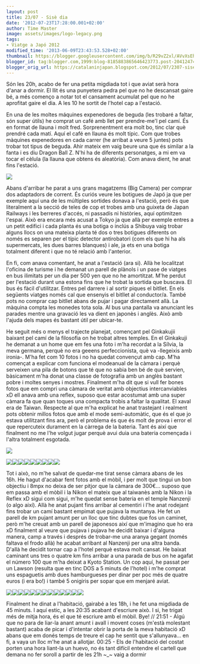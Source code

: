 ```yaml
---
layout: post
title: 23/07 - Sisè dia
date: '2012-07-23T17:28:00.001+02:00'
author: Time Master
image: assets/images/logo-legacy.png
tags:
- Viatge a Japó 2012
modified_time: '2013-06-09T23:43:53.528+02:00'
thumbnail: https://blogger.googleusercontent.com/img/b/R29vZ2xl/AVvXsEhuwWnmHpYP5v4uJ6kNNeVUi-GnuQUYl22RUP1x0C1irsIw3BxQTjS0u1IdtnfwGcJKQw19wAvWpKYTCjcif5Hpf3dblb54Q085r1NJkhufhlCadc72g0VWtKHl6unSYF809HlleXRox-U/s72-c/DSCN1504.JPG
blogger_id: tag:blogger.com,1999:blog-8185883865646423773.post-2041247415330498995
blogger_orig_url: https://catalaninjapan.blogspot.com/2012/07/2307-sise-dia.html
---
```


Són les 20h, acabo de fer una petita migdiada tot i que aviat serà hora d'anar a dormir. El llit és una punyetera pedra pel que no he descansat gaire bé, a més començo a notar tot el cansament acumulat pel que no he aprofitat gaire el dia. A les 10 he sortit de l'hotel cap a l'estació.
  

  

 En una de les moltes máquines expenedores de beguda (les trobaré a faltar, són super útils) he comprat un café amb llet per prendre-me'l pel camí. És en format de llauna i molt fred. Sorprenentment era molt bo, tinc clar què prendré cada matí. Aquí el café en llauna és molt típic. Com que trobes màquines expenedores en cada carrer (he arribat a veure 5 juntes) pots trobar tot tipus de beguda. Ahir mateix em vaig beure una que és similar a la fanta i es diu Dragon Ball Z. N'hi ha de diferents personatges, a mi em va tocar el cèlula (la llauna que obtens és aleatòria). Com anava dient, he anat fins l'estació. 
  

  

[![](https://blogger.googleusercontent.com/img/b/R29vZ2xl/AVvXsEhuwWnmHpYP5v4uJ6kNNeVUi-GnuQUYl22RUP1x0C1irsIw3BxQTjS0u1IdtnfwGcJKQw19wAvWpKYTCjcif5Hpf3dblb54Q085r1NJkhufhlCadc72g0VWtKHl6unSYF809HlleXRox-U/s320/DSCN1504.JPG)](https://blogger.googleusercontent.com/img/b/R29vZ2xl/AVvXsEhuwWnmHpYP5v4uJ6kNNeVUi-GnuQUYl22RUP1x0C1irsIw3BxQTjS0u1IdtnfwGcJKQw19wAvWpKYTCjcif5Hpf3dblb54Q085r1NJkhufhlCadc72g0VWtKHl6unSYF809HlleXRox-U/s1600/DSCN1504.JPG)
  

  

Abans d'arribar he parat a uns grans magatzems (Big Camera) per comprar dos adaptadors de corrent. És curiós veure les botigues de Japó ja que per exemple aquí una de les múltiples sortides donava a l'estació, però és que literalment a la secció de teles de cop et trobes amb una guixeta de Japan Railways i les berreres d'accés, ni passadís ni històries, aquí optimitzen l'espai. Això era encara més acusat a Tokyo ja que allà per exemple entres a un petit edifici i cada planta és una botiga o inclús a Shibuya vaig trobar alguns llocs on una mateixa planta té dos o tres botigues diferents on només es separen per el típic detector antirobatori (com els que hi ha als supermercats, les dues barres blanques) i ale, ja ets en una botiga totalment diferent i que no té relació amb l'anterior. 
  

  

En fi, com anava comentant, he anat a l'estació (ara si). Allà he localitzat l'oficina de turisme i he demanat un parell de plànols i un pase de viatges en bus ilimitats per un dia per 500 yen que no he amortitzat. M'he perdut per l'estació durant una estona fins que he trobat la sortida que buscava. El bus és fàcil d'utilitzar. Entres pel darrere i al sortir piques el bitllet. En els següents viatges només cal que ensenyis el bitllet al conductor/a. També pots no comprar cap bitllet abans de pujar i pagar directament allà. La màquina compta les monedes tota sola. Al bus una pantalla va anunciant les parades mentre una gravació les va dient en japonès i anglès. Això amb l'ajuda dels mapes és bastant útil per ubicar-te.
  

  

He seguit més o menys el trajecte planejat, començant pel Ginkakujii baixant pel camí de la filosofia on he trobat altres temples. En el Ginkakuji he demanat a un home que em fes una foto i m'ha recordat a la Sílvia, la meva germana, perquè no era geeens perfeccionista, què va -llegeixis amb ironia-. M'ha fet com 10 fotos i no ha quedat convençut amb cap. M'ha començat a explicar com funciona el modeanual de la càmara i perquè serveixen una pila de botons que té que no sabia ben bé de què servien, bàsicament m'ha donat una classe de fotografia amb un anglès bastant pobre i moltes senyes i mostres. Finalment m'ha dit que si vull fer bones fotos que em compri una càmara de veritat amb objectius intercanviables xD ell anava amb una reflex, suposo que estar acostumat amb una super càmara fa que quan toques una compacta trobis a faltar la qualitat. El xaval era de Taiwan. Respecte al que m'ha explicat he anat trastejant i realment pots obtenir millos fotos que amb el mode semi-automàtic, que és el que jo estava utilitzant fins ara, però el problema és que és molt de prova i error el que repercuteix durament en la càrrega de la bateria. Tant és així que finalment no me l'he volgut jugar perquè avui duia una bateria començada i l'altra totalment esgotada.
  

  

[![](https://blogger.googleusercontent.com/img/b/R29vZ2xl/AVvXsEgbthqFG6Enp2wVCl3fKfnY5qpg8RzvFB0R0HgzDE4DLY67ReJbwKQerarCB17tI1mO5S8v4p0ZwYweVkPHb5wtyF3iYsX6ankDlKXXJL-u5jSpe1Vx1838QCMNOk0O7X_U376QiR2LhaI/s320/DSCN1508.JPG)](https://blogger.googleusercontent.com/img/b/R29vZ2xl/AVvXsEgbthqFG6Enp2wVCl3fKfnY5qpg8RzvFB0R0HgzDE4DLY67ReJbwKQerarCB17tI1mO5S8v4p0ZwYweVkPHb5wtyF3iYsX6ankDlKXXJL-u5jSpe1Vx1838QCMNOk0O7X_U376QiR2LhaI/s1600/DSCN1508.JPG)
  

[![](https://blogger.googleusercontent.com/img/b/R29vZ2xl/AVvXsEif8ngqJlXfRt3fF_xCMxv9GRWcDcab7rdj4AXj3A3zngWR0jkuhRCrgUWxOQbK6EY39A3gda7pqmk6FR1QEtBp_5gqJ4GbcY-sZqm70M4GiHvdvDIp1NdQNJdrkNMBDrASwxOs6_V8XXA/s320/DSCN1516.JPG)](https://blogger.googleusercontent.com/img/b/R29vZ2xl/AVvXsEif8ngqJlXfRt3fF_xCMxv9GRWcDcab7rdj4AXj3A3zngWR0jkuhRCrgUWxOQbK6EY39A3gda7pqmk6FR1QEtBp_5gqJ4GbcY-sZqm70M4GiHvdvDIp1NdQNJdrkNMBDrASwxOs6_V8XXA/s1600/DSCN1516.JPG)[![](https://blogger.googleusercontent.com/img/b/R29vZ2xl/AVvXsEit9HwAi7k2ibvKhaBfiQI4zoIshxZsGNiOyq6vgDPag6_AK9v7WLIVIvjRDGb1QWsvgFM2fzbIDpOBflFL9TEa2fNHQvOSlTp_opODMlQxMf95yplmJ6wek3d4RUtPjle9VWfqOdjOcnA/s320/DSCN1521.JPG)](https://blogger.googleusercontent.com/img/b/R29vZ2xl/AVvXsEit9HwAi7k2ibvKhaBfiQI4zoIshxZsGNiOyq6vgDPag6_AK9v7WLIVIvjRDGb1QWsvgFM2fzbIDpOBflFL9TEa2fNHQvOSlTp_opODMlQxMf95yplmJ6wek3d4RUtPjle9VWfqOdjOcnA/s1600/DSCN1521.JPG)[![](https://blogger.googleusercontent.com/img/b/R29vZ2xl/AVvXsEjBr1wSbFhCjsS0eZmLC_bP4Bp1fG4dp3mCCrsRvkesAuIMQ9X-yfLn_lnhApvut9uSVVTCJPO3z2Mu-xesZfEFbJ0SYrqqDDaJPfXq-3wS36jB1kJnU3K8YJZ_w1zLCci1MQoNoXCo9xo/s320/DSCN1525.JPG)](https://blogger.googleusercontent.com/img/b/R29vZ2xl/AVvXsEjBr1wSbFhCjsS0eZmLC_bP4Bp1fG4dp3mCCrsRvkesAuIMQ9X-yfLn_lnhApvut9uSVVTCJPO3z2Mu-xesZfEFbJ0SYrqqDDaJPfXq-3wS36jB1kJnU3K8YJZ_w1zLCci1MQoNoXCo9xo/s1600/DSCN1525.JPG)[![](https://blogger.googleusercontent.com/img/b/R29vZ2xl/AVvXsEgNOXZc5Bm7bpsv57ziNK6plt03fjEsBGYwYZN-vUnsk2VGdhsKyaV-6n4udjxSo8NOT9qweeHcN5GzIa4sca_NQyUcB9BTFmijw3omTWW0PlITK6mpFwOAO3-HznxSJa9ePRby9VnMDPA/s320/DSCN1535.JPG)](https://blogger.googleusercontent.com/img/b/R29vZ2xl/AVvXsEgNOXZc5Bm7bpsv57ziNK6plt03fjEsBGYwYZN-vUnsk2VGdhsKyaV-6n4udjxSo8NOT9qweeHcN5GzIa4sca_NQyUcB9BTFmijw3omTWW0PlITK6mpFwOAO3-HznxSJa9ePRby9VnMDPA/s1600/DSCN1535.JPG)[![](https://blogger.googleusercontent.com/img/b/R29vZ2xl/AVvXsEhNlm7_gFTtnBcWpC-46zH779bHVSmD18cwzbaQGfSlDi9md7tFZJ1lPbueY6Vrdyds6Vc3zG2w1u460r2hXDn_zgE9aMuKtQSITAhd25f6Ss9t5x7Ri69HFioyWELXa7GCSHH9hLzKBBQ/s320/DSCN1539.JPG)](https://blogger.googleusercontent.com/img/b/R29vZ2xl/AVvXsEhNlm7_gFTtnBcWpC-46zH779bHVSmD18cwzbaQGfSlDi9md7tFZJ1lPbueY6Vrdyds6Vc3zG2w1u460r2hXDn_zgE9aMuKtQSITAhd25f6Ss9t5x7Ri69HFioyWELXa7GCSHH9hLzKBBQ/s1600/DSCN1539.JPG)[![](https://blogger.googleusercontent.com/img/b/R29vZ2xl/AVvXsEgc7k2Xd1QKN2whxQ4Gbg4v1_5urhDTtq9YXJ7Iof7ZkJz7jXMyEMt7489dvdbG62621J9zhDl9sw1l6eSRoQBurLijll8O4hXHyHi-xQprHzWMLGBsA-pYFMI-k71ojFTekFd1XbOhEB0/s320/DSCN1540.JPG)](https://blogger.googleusercontent.com/img/b/R29vZ2xl/AVvXsEgc7k2Xd1QKN2whxQ4Gbg4v1_5urhDTtq9YXJ7Iof7ZkJz7jXMyEMt7489dvdbG62621J9zhDl9sw1l6eSRoQBurLijll8O4hXHyHi-xQprHzWMLGBsA-pYFMI-k71ojFTekFd1XbOhEB0/s1600/DSCN1540.JPG)[![](https://blogger.googleusercontent.com/img/b/R29vZ2xl/AVvXsEjyqiQSIXuMRsRB_9azLNb8ifaRybzbVIqSsptE-212ZlgNvY2HVBm0VR_dwRBZrb0niTugsFajUggsZ6xv7HkHAvE0ZBJrCQpfvrMlkL5ROTSkzrV6kOisO9dEbYohec8wkXnG93_npwY/s320/DSCN1544.JPG)](https://blogger.googleusercontent.com/img/b/R29vZ2xl/AVvXsEjyqiQSIXuMRsRB_9azLNb8ifaRybzbVIqSsptE-212ZlgNvY2HVBm0VR_dwRBZrb0niTugsFajUggsZ6xv7HkHAvE0ZBJrCQpfvrMlkL5ROTSkzrV6kOisO9dEbYohec8wkXnG93_npwY/s1600/DSCN1544.JPG)[![](https://blogger.googleusercontent.com/img/b/R29vZ2xl/AVvXsEi63y0Mkpyy2HmxJFnLqfLWS6g4n3p-95QugZWkArC-LwB7x8rdTro7KQQn6oAwvNYZUVkqS5wk8r1WWAnTSV8Em3wV4sLBN5pc61-bmV7ZhNTAiXqu6PH4Eh-cAnYcVwXTfO8wTr9qwpU/s320/DSCN1547.JPG)](https://blogger.googleusercontent.com/img/b/R29vZ2xl/AVvXsEi63y0Mkpyy2HmxJFnLqfLWS6g4n3p-95QugZWkArC-LwB7x8rdTro7KQQn6oAwvNYZUVkqS5wk8r1WWAnTSV8Em3wV4sLBN5pc61-bmV7ZhNTAiXqu6PH4Eh-cAnYcVwXTfO8wTr9qwpU/s1600/DSCN1547.JPG)[![](https://blogger.googleusercontent.com/img/b/R29vZ2xl/AVvXsEjxMcuAHOKnCGJvKmRi01FHLbze4f1Sp-ac1uKOYz5j7MM5l2nIpFsWNA2UetqmDzVLEhN10BXO7R-e_5WAzhntrwROQ6d05TLaIqsqx-FQfhOrUcj-C6XK0z6V_Pm1EMR6DdAJypNt2qo/s320/DSCN1548.JPG)](https://blogger.googleusercontent.com/img/b/R29vZ2xl/AVvXsEjxMcuAHOKnCGJvKmRi01FHLbze4f1Sp-ac1uKOYz5j7MM5l2nIpFsWNA2UetqmDzVLEhN10BXO7R-e_5WAzhntrwROQ6d05TLaIqsqx-FQfhOrUcj-C6XK0z6V_Pm1EMR6DdAJypNt2qo/s1600/DSCN1548.JPG)
  

  

Tot i això, no m'he salvat de quedar-me tirat sense càmara abans de les 16h. He hagut d'acabar fent fotos amb el mòbil, i per molt que tingui un bon objectiu i 8mpx no deixa de ser pitjor que la càmara de 300€… suposo que em passa amb el mòbil i la Nikon el mateix que al taiwanès amb la Nikon i la Reflex xD sigui com sigui, m'he quedat sense bateria en el temple Nanzenji (o algo així). Allà he anat pujant fins arribar al cementiri i l'he anat rodejant fins trobar un camí bastant empimat que pujava la muntanya. He fet un parell de km pujant amunt per un lloc que tinc dubtes que fos un caminet, però m'he creuat amb un parell de japonesos així que m'imagino que ho era xD finalment al veure que pujava i pujava he decidit baixar i d'alguna manera, camp a través i després de trobar-me una aranya gegant (només faltava el frodo allà) he acabat arribant al Nanzenji per una altra banda. D'allà he decidit tornar cap a l'hotel perquè estava molt cansat. He baixat caminant uns tres o quatre km fins arribar a una parada de bus on he agafat el número 100 que m'ha deixat a Kyoto Station. Un cop aquí, he passat per un Lawson (resulta que en tinc DOS a 5 minuts de l'hotel) i m'he comprat uns espaguetis amb dues hamburgueses per dinar per poc més de quatre euros (i era bo!) i també 5 onigiris per sopar que em menjaré aviat. 
  

  

[![](https://blogger.googleusercontent.com/img/b/R29vZ2xl/AVvXsEjdCmZ3iYQc_ctss3MtIFFLdTuyXVnd-6IofGAFJUw6sDRVYToTddYr28E9JgdQifzfhVNPtTu8mMgcJgR35BaL703j8k8vezknfxuo6H-qy4IJBJ2QMM3qnga0U49zCV-qBG8-MeJimFo/s320/DSCN1628.JPG)](https://blogger.googleusercontent.com/img/b/R29vZ2xl/AVvXsEjdCmZ3iYQc_ctss3MtIFFLdTuyXVnd-6IofGAFJUw6sDRVYToTddYr28E9JgdQifzfhVNPtTu8mMgcJgR35BaL703j8k8vezknfxuo6H-qy4IJBJ2QMM3qnga0U49zCV-qBG8-MeJimFo/s1600/DSCN1628.JPG)[![](https://blogger.googleusercontent.com/img/b/R29vZ2xl/AVvXsEhVZQ5uT0unwHoeFmTNTNdxkoIklxMyCI_iSM3gvWt4h5kZr6VKPy6iB69TsqOc8OSugEDKzfz8Hm3UpYNGC8MHMfI_6GAubrXCdkaMPwoCV53Jzdpe1I5wHLjhhP_NvjvseuAfXzv6Fv0/s320/DSCN1640.JPG)](https://blogger.googleusercontent.com/img/b/R29vZ2xl/AVvXsEhVZQ5uT0unwHoeFmTNTNdxkoIklxMyCI_iSM3gvWt4h5kZr6VKPy6iB69TsqOc8OSugEDKzfz8Hm3UpYNGC8MHMfI_6GAubrXCdkaMPwoCV53Jzdpe1I5wHLjhhP_NvjvseuAfXzv6Fv0/s1600/DSCN1640.JPG)[![](https://blogger.googleusercontent.com/img/b/R29vZ2xl/AVvXsEhfwviQic1BUepX4IeGBnBKrHSU7tP-mOIG4g9AdgPtiIZrxH37K_gE8-Bld0Av80uz_0xWVJHwOmtIvfvqjwhZwNMWaEB6XoOcQ_mI7mc3Art-jNTDSO1eHDfEyrreyBUrtL7f_5irpI4/s320/DSCN1650.JPG)](https://blogger.googleusercontent.com/img/b/R29vZ2xl/AVvXsEhfwviQic1BUepX4IeGBnBKrHSU7tP-mOIG4g9AdgPtiIZrxH37K_gE8-Bld0Av80uz_0xWVJHwOmtIvfvqjwhZwNMWaEB6XoOcQ_mI7mc3Art-jNTDSO1eHDfEyrreyBUrtL7f_5irpI4/s1600/DSCN1650.JPG)[![](https://blogger.googleusercontent.com/img/b/R29vZ2xl/AVvXsEif1K_5cO-u_MqLzxgSII60uxxsFMxP0VEJ7GeQAuKTKDO-UaMTSGbz9n6HkAc7scCX8x_omajHvml872ObtjQvqKSNYITyRU7D2nl_R92LN4FgXomqnsx6rDKcEVxZkcBC62gkUdaBhQg/s320/DSCN1662.JPG)](https://blogger.googleusercontent.com/img/b/R29vZ2xl/AVvXsEif1K_5cO-u_MqLzxgSII60uxxsFMxP0VEJ7GeQAuKTKDO-UaMTSGbz9n6HkAc7scCX8x_omajHvml872ObtjQvqKSNYITyRU7D2nl_R92LN4FgXomqnsx6rDKcEVxZkcBC62gkUdaBhQg/s1600/DSCN1662.JPG)[![](https://blogger.googleusercontent.com/img/b/R29vZ2xl/AVvXsEg1Yx5y2f_pR0znG2KYdKvu5qxD4sY-IcyzPARdX0LQpSW87FvfxX_6katvSiWVdMhyphenhyphenNQ0YNiFL2-zDZR4aLEALViWhVgd2BHvS5j_AKM2TAkPaW96YUDPIgjqpfrGWfQMgn3GAcnBrJbs/s320/DSCN1677.JPG)](https://blogger.googleusercontent.com/img/b/R29vZ2xl/AVvXsEg1Yx5y2f_pR0znG2KYdKvu5qxD4sY-IcyzPARdX0LQpSW87FvfxX_6katvSiWVdMhyphenhyphenNQ0YNiFL2-zDZR4aLEALViWhVgd2BHvS5j_AKM2TAkPaW96YUDPIgjqpfrGWfQMgn3GAcnBrJbs/s1600/DSCN1677.JPG)[![](https://blogger.googleusercontent.com/img/b/R29vZ2xl/AVvXsEgF61BHi0s2cyo_pXeqj8VMUimrCRPVxpcb3caYd0chv0y6eRm-dbDPiuqwHd_zTdlcs89OzRzbfk_Y8ReWn0O0PL-YjVcnG8GKj5kU3NTCySNpuBDk7hi-88yYupE37wWv5axRBxp31Uw/s320/DSCN1692.JPG)](https://blogger.googleusercontent.com/img/b/R29vZ2xl/AVvXsEgF61BHi0s2cyo_pXeqj8VMUimrCRPVxpcb3caYd0chv0y6eRm-dbDPiuqwHd_zTdlcs89OzRzbfk_Y8ReWn0O0PL-YjVcnG8GKj5kU3NTCySNpuBDk7hi-88yYupE37wWv5axRBxp31Uw/s1600/DSCN1692.JPG)[![](https://blogger.googleusercontent.com/img/b/R29vZ2xl/AVvXsEhAJapIhBgLfsXuNruBypi0DaA2TreLi0e-dPHqOmpgA5nMMIpaaLPeXIs4TsqiN-fhkGITj4EPsTwKDNHnYIGTmTc9oT_zvPg5LuYdsrSrcSihGHoH4AExU6P4cXeIT2-DaNRZ-lPOzQM/s320/DSCN1693.JPG)](https://blogger.googleusercontent.com/img/b/R29vZ2xl/AVvXsEhAJapIhBgLfsXuNruBypi0DaA2TreLi0e-dPHqOmpgA5nMMIpaaLPeXIs4TsqiN-fhkGITj4EPsTwKDNHnYIGTmTc9oT_zvPg5LuYdsrSrcSihGHoH4AExU6P4cXeIT2-DaNRZ-lPOzQM/s1600/DSCN1693.JPG)[![](https://blogger.googleusercontent.com/img/b/R29vZ2xl/AVvXsEhF1nP83koM-ebUYxv-OUEEOvB7HUvz8ghrOEh0McJ5HGRnk4I6J8YpXx2zcObLRRF-fzHHBW8kPQ7-K6Z7w7k1VckUFxlKbKnVMgqSQ-8X2NRbV-IW_eqhc96tLiH3QAAJX2WE4UUkohs/s320/DSCN1705.JPG)](https://blogger.googleusercontent.com/img/b/R29vZ2xl/AVvXsEhF1nP83koM-ebUYxv-OUEEOvB7HUvz8ghrOEh0McJ5HGRnk4I6J8YpXx2zcObLRRF-fzHHBW8kPQ7-K6Z7w7k1VckUFxlKbKnVMgqSQ-8X2NRbV-IW_eqhc96tLiH3QAAJX2WE4UUkohs/s1600/DSCN1705.JPG)[![](https://blogger.googleusercontent.com/img/b/R29vZ2xl/AVvXsEhYjbwVrbqeIO78zQVOIh8dcJx2XQc6UmmTHX7lW9iM0tmbVm1JVO0zpyHvZQY-WsEjQsaYwuXW40QsP4gbuNQmzcSrtDHzbNmrraenuG05wLyBqBiraRib2jGHpBXVYAFcikZ5fbotlSs/s320/DSCN1712.JPG)](https://blogger.googleusercontent.com/img/b/R29vZ2xl/AVvXsEhYjbwVrbqeIO78zQVOIh8dcJx2XQc6UmmTHX7lW9iM0tmbVm1JVO0zpyHvZQY-WsEjQsaYwuXW40QsP4gbuNQmzcSrtDHzbNmrraenuG05wLyBqBiraRib2jGHpBXVYAFcikZ5fbotlSs/s1600/DSCN1712.JPG)[![](https://blogger.googleusercontent.com/img/b/R29vZ2xl/AVvXsEgCBdjC_gGWRfWE-amIJEI3-PWgqwWIrKcDi1jF-069Mqs0jFEp0F5ZnooRZXUCyiiFY99nRbTZhYqORRoVSTlQOkWFdoLewJ8QX7WFriaKZk1cp6_vUSvUFwy0HCFqhOnz64Xsqj6UV04/s320/DSCN1719.JPG)](https://blogger.googleusercontent.com/img/b/R29vZ2xl/AVvXsEgCBdjC_gGWRfWE-amIJEI3-PWgqwWIrKcDi1jF-069Mqs0jFEp0F5ZnooRZXUCyiiFY99nRbTZhYqORRoVSTlQOkWFdoLewJ8QX7WFriaKZk1cp6_vUSvUFwy0HCFqhOnz64Xsqj6UV04/s1600/DSCN1719.JPG)[![](https://blogger.googleusercontent.com/img/b/R29vZ2xl/AVvXsEhv-rGs_Pso24rojvF02AYa6dNFnZccnoIpnAZZwwGfqFJnQGA-yOO5bOsq9xpu3p3n8cw5g3UjgRuPvgQoZ10wdEULJZVZhKGUZDcHwanZXcOc4BhUFWBoddz3E_hiHaNXe3BIvW37f7w/s320/DSCN1729.JPG)](https://blogger.googleusercontent.com/img/b/R29vZ2xl/AVvXsEhv-rGs_Pso24rojvF02AYa6dNFnZccnoIpnAZZwwGfqFJnQGA-yOO5bOsq9xpu3p3n8cw5g3UjgRuPvgQoZ10wdEULJZVZhKGUZDcHwanZXcOc4BhUFWBoddz3E_hiHaNXe3BIvW37f7w/s1600/DSCN1729.JPG)[![](https://blogger.googleusercontent.com/img/b/R29vZ2xl/AVvXsEjKaFHh8GMtr-cEcP6Wu_so1UdWEgzqvAWYXKdkZPDou1gVJDAvqqhj3ejzvcMrBaA3kIgDd6m97bpvWq0QlxnZkVZG2iAZ5mii0Q8mc3_IFkuesq1n1xiWQwDh26BiEq8p0rm3ZTFDZQA/s320/DSCN1730.JPG)](https://blogger.googleusercontent.com/img/b/R29vZ2xl/AVvXsEjKaFHh8GMtr-cEcP6Wu_so1UdWEgzqvAWYXKdkZPDou1gVJDAvqqhj3ejzvcMrBaA3kIgDd6m97bpvWq0QlxnZkVZG2iAZ5mii0Q8mc3_IFkuesq1n1xiWQwDh26BiEq8p0rm3ZTFDZQA/s1600/DSCN1730.JPG)[![](https://blogger.googleusercontent.com/img/b/R29vZ2xl/AVvXsEghtI8Rvj5dEVRc9gK_ytxMJ3A9Jans1YInsUCXFiTNtNF5Etsiu9RFAKr_BRIfFDEVftjsyweBwBxVC_Mo84d6qR2pV-lIHX65HBfDTyjFbq3LJUNajySiIiZ1G6Dpzv7xpEjlafB-_-c/s320/DSCN1740.JPG)](https://blogger.googleusercontent.com/img/b/R29vZ2xl/AVvXsEghtI8Rvj5dEVRc9gK_ytxMJ3A9Jans1YInsUCXFiTNtNF5Etsiu9RFAKr_BRIfFDEVftjsyweBwBxVC_Mo84d6qR2pV-lIHX65HBfDTyjFbq3LJUNajySiIiZ1G6Dpzv7xpEjlafB-_-c/s1600/DSCN1740.JPG)
  

  

Finalment he dinat a l'habitació, gairabé a les 18h, i he fet una migdiada de 45 minuts. I aquí estic, a les 20:35 acabant d'escriure això. I si, he trigat més de mitja hora, és el que té escriure amb el mòbil. Bye! // 21:51 - Algú que no para de liar-la anant amunt i avall i movent coses (m'està molestant bastant) acaba de picar i d'intentar obrir la porta de la meva habitació xD abans que em donés temps de treure el cap he sentit que s'allunyava... en fi, a vaya un lloc m'he anat a allotjar. 00:25 - Els de l'habitació del costat porten una hora liant-la un huevo, no és tant difícil entendre el cartell que demana no fer soroll a partir de les 21h ~_~ vaig a dormir